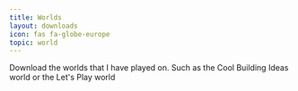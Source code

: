 ```yaml
---
title: Worlds
layout: downloads
icon: fas fa-globe-europe
topic: world
---
```

Download the worlds that I have played on. Such as the Cool Building Ideas world or the Let's Play world
